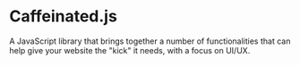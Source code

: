 # Caffeinated.js

A JavaScript library that brings together a number of functionalities that can help give your website the "kick" it needs, with a focus on UI/UX.
